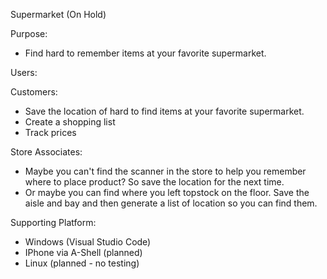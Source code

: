 Supermarket (On Hold)

Purpose:
  - Find hard to remember items at your favorite supermarket.
 
Users:
  
Customers:
  - Save the location of hard to find items at your favorite supermarket.
  - Create a shopping list
  - Track prices
  
Store Associates:
  -  Maybe you can't find the scanner in the store to help you remember where to place product?  So save the location for the next time.
  -  Or maybe you can find where you left topstock on the floor.  Save the aisle and bay and then generate a list of location so you can find them.

Supporting Platform:
  - Windows (Visual Studio Code)
  - IPhone via A-Shell (planned)
  - Linux (planned - no testing)

